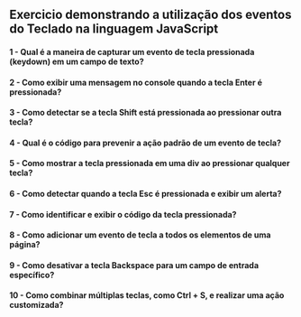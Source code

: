 ## Exercicio demonstrando a utilização dos eventos do Teclado na linguagem JavaScript

#### 1 - Qual é a maneira de capturar um evento de tecla pressionada (keydown) em um campo de texto?
#### 2 - Como exibir uma mensagem no console quando a tecla Enter é pressionada?
#### 3 - Como detectar se a tecla Shift está pressionada ao pressionar outra tecla?
#### 4 - Qual é o código para prevenir a ação padrão de um evento de tecla?
#### 5 - Como mostrar a tecla pressionada em uma div ao pressionar qualquer tecla?
#### 6 - Como detectar quando a tecla Esc é pressionada e exibir um alerta?
#### 7 - Como identificar e exibir o código da tecla pressionada?
#### 8 - Como adicionar um evento de tecla a todos os elementos de uma página?
#### 9 - Como desativar a tecla Backspace para um campo de entrada específico?
#### 10 - Como combinar múltiplas teclas, como Ctrl + S, e realizar uma ação customizada?
